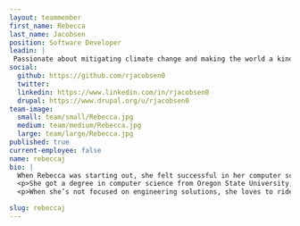 ```yaml
---
layout: teammember
first_name: Rebecca
last_name: Jacobsen
position: Software Developer
leadin: |
 Passionate about mitigating climate change and making the world a kinder place, it’s no surprise Rebecca has made ThinkShout her new home!
social:
  github: https://github.com/rjacobsen0
  twitter:
  linkedin: https://www.linkedin.com/in/rjacobsen0
  drupal: https://www.drupal.org/u/rjacobsen0
team-image:
  small: team/small/Rebecca.jpg
  medium: team/medium/Rebecca.jpg
  large: team/large/Rebecca.jpg
published: true
current-employee: false
name: rebeccaj
bio: |
  When Rebecca was starting out, she felt successful in her computer science classes, seeing results from concept to working software. Moreover, she wanted to make things and serve people. She remembers thinking computers would change the world; and that they have!
  <p>She got a degree in computer science from Oregon State University; and after graduating worked on a non-linear video editor, followed by printer networking. After taking a pause to raise her family, she went back to university for a master’s degree; and finished with a degree in Public Administration on the Environment and Natural Resources track. Along the way she got a certificate in Community and Regional Planning. After graduating she went to work for Oregon DEQ and worked on software to allow drivers to get their emissions test results over the internet. She then worked as part of a team that created software to save fish from dams -- software that has created a lasting impact. Now she’s looking forward to helping nonprofits communicate their missions to the world.
  <p>When she’s not focused on engineering solutions, she loves to ride her bike, is a photographer, and volunteers with Represent.Us and 350.org.

slug: rebeccaj
---
```

